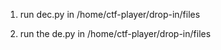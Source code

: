 1. run dec.py in /home/ctf-player/drop-in/files 

2. run the de.py in /home/ctf-player/drop-in/files 
